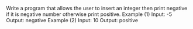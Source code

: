 Write a program that allows the user to insert an integer then print negative if it is negative number otherwise print positive.
    Example (1)
    Input: -5
    Output: negative
    Example (2)
    Input: 10
    Output: positive

